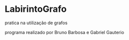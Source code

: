 # LabirintoGrafo
pratica na utilização de grafos

programa realizado por Bruno Barbosa e Gabriel Gauterio